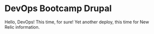 # DevOps Bootcamp Drupal
Hello, DevOps! This time, for sure!
Yet another deploy, this time for New Relic information.
